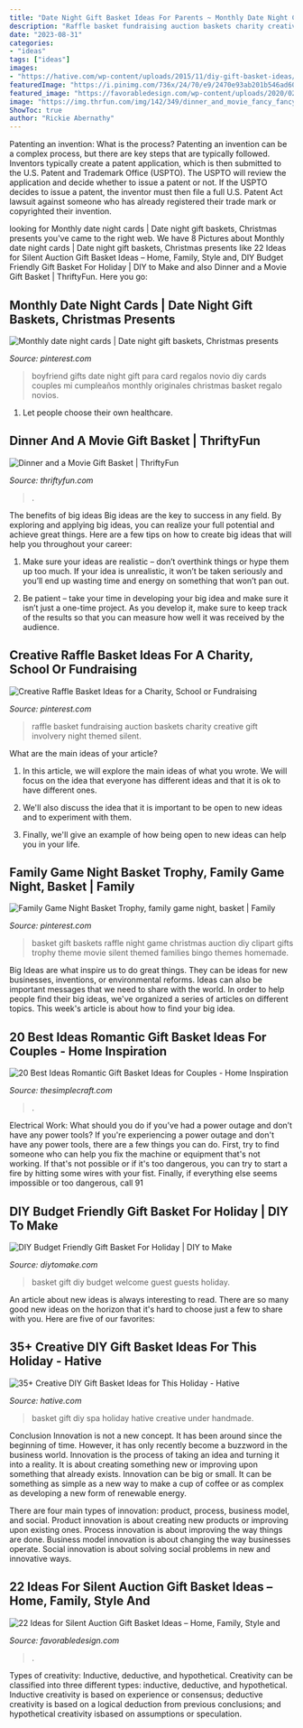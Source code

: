 ```yaml
---
title: "Date Night Gift Basket Ideas For Parents ~ Monthly Date Night Cards"
description: "Raffle basket fundraising auction baskets charity creative gift involvery night themed silent"
date: "2023-08-31"
categories:
- "ideas"
tags: ["ideas"]
images:
- "https://hative.com/wp-content/uploads/2015/11/diy-gift-basket-ideas/34-creative-diy-gift-basket-ideas.jpg"
featuredImage: "https://i.pinimg.com/736x/24/70/e9/2470e93ab201b546ad60333831f4406b--basket-raffle-basket-bingo.jpg"
featured_image: "https://favorabledesign.com/wp-content/uploads/2020/02/silent-auction-gift-basket-ideas-elegant-10-best-date-night-gift-basket-ideas-2019-of-silent-auction-gift-basket-ideas-scaled.jpg"
image: "https://img.thrfun.com/img/142/349/dinner_and_movie_fancy_fancy1.jpg"
ShowToc: true
author: "Rickie Abernathy"
---
```



Patenting an invention: What is the process?
Patenting an invention can be a complex process, but there are key steps that are typically followed. Inventors typically create a patent application, which is then submitted to the U.S. Patent and Trademark Office (USPTO). The USPTO will review the application and decide whether to issue a patent or not. If the USPTO decides to issue a patent, the inventor must then file a full U.S. Patent Act lawsuit against someone who has already registered their trade mark or copyrighted their invention.

	

		
looking for Monthly date night cards | Date night gift baskets, Christmas presents you've came to the right web. We have 8 Pictures about Monthly date night cards | Date night gift baskets, Christmas presents like 22 Ideas for Silent Auction Gift Basket Ideas – Home, Family, Style and, DIY Budget Friendly Gift Basket For Holiday | DIY to Make and also Dinner and a Movie Gift Basket | ThriftyFun. Here you go:
		
    
## Monthly Date Night Cards | Date Night Gift Baskets, Christmas Presents

<img loading=lazy src="https://i.pinimg.com/736x/93/b8/36/93b8367b7c6ee0ca9c84d737d113ac9a--date-night-gift-card-basket-date-night-cards.jpg" onerror="this.onerror=null;this.src='https://tse3.mm.bing.net/th?id=OIP.wKlrmXeJUn5X4YGNLiCwZAHaNL&amp;pid=15.1';" alt="Monthly date night cards | Date night gift baskets, Christmas presents">

_Source: pinterest.com_

>boyfriend gifts date night gift para card regalos novio diy cards couples mi cumpleaños monthly originales christmas basket regalo novios. 

	

1. Let people choose their own healthcare.

    
## Dinner And A Movie Gift Basket | ThriftyFun

<img loading=lazy src="https://img.thrfun.com/img/142/349/dinner_and_movie_fancy_fancy1.jpg" onerror="this.onerror=null;this.src='https://tse3.mm.bing.net/th?id=OIP.9uN9_cJltr_j2jVqDgxAlAAAAA&amp;pid=15.1';" alt="Dinner and a Movie Gift Basket | ThriftyFun">

_Source: thriftyfun.com_

>. 

	

The benefits of big ideas
Big ideas are the key to success in any field. By exploring and applying big ideas, you can realize your full potential and achieve great things. Here are a few tips on how to create big ideas that will help you throughout your career:
1. Make sure your ideas are realistic – don’t overthink things or hype them up too much. If your idea is unrealistic, it won’t be taken seriously and you’ll end up wasting time and energy on something that won’t pan out.

2. Be patient – take your time in developing your big idea and make sure it isn’t just a one-time project. As you develop it, make sure to keep track of the results so that you can measure how well it was received by the audience.


    
## Creative Raffle Basket Ideas For A Charity, School Or Fundraising

<img loading=lazy src="https://i.pinimg.com/736x/82/1e/cd/821ecd211504311d3343b9aa57159f96.jpg" onerror="this.onerror=null;this.src='https://tse3.mm.bing.net/th?id=OIP.X6nGf1LASeK1EQdGtUfwzQHaLG&amp;pid=15.1';" alt="Creative Raffle Basket Ideas for a Charity, School or Fundraising">

_Source: pinterest.com_

>raffle basket fundraising auction baskets charity creative gift involvery night themed silent. 

	

What are the main ideas of your article?
1. In this article, we will explore the main ideas of what you wrote. We will focus on the idea that everyone has different ideas and that it is ok to have different ones.
2. We'll also discuss the idea that it is important to be open to new ideas and to experiment with them.

3. Finally, we'll give an example of how being open to new ideas can help you in your life.

    
## Family Game Night Basket Trophy, Family Game Night, Basket | Family

<img loading=lazy src="https://i.pinimg.com/736x/24/70/e9/2470e93ab201b546ad60333831f4406b--basket-raffle-basket-bingo.jpg" onerror="this.onerror=null;this.src='https://tse2.mm.bing.net/th?id=OIP.-4MZoB1RaTMHW0496rIrugHaJ3&amp;pid=15.1';" alt="Family Game Night Basket Trophy, family game night, basket | Family">

_Source: pinterest.com_

>basket gift baskets raffle night game christmas auction diy clipart gifts trophy theme movie silent themed families bingo themes homemade. 

	

Big Ideas are what inspire us to do great things. They can be ideas for new businesses, inventions, or environmental reforms. Ideas can also be important messages that we need to share with the world. In order to help people find their big ideas, we've organized a series of articles on different topics. This week's article is about how to find your big idea.

    
## 20 Best Ideas Romantic Gift Basket Ideas For Couples - Home Inspiration

<img loading=lazy src="https://thesimplecraft.com/wp-content/uploads/2019/08/romantic-gift-basket-ideas-for-couples-beautiful-couples-massage-romantic-gift-basket-of-romantic-gift-basket-ideas-for-couples.png" onerror="this.onerror=null;this.src='https://tse1.mm.bing.net/th?id=OIP.vYQr7qUOH6NjD87Lq_O-QwHaE6&amp;pid=15.1';" alt="20 Best Ideas Romantic Gift Basket Ideas for Couples - Home Inspiration">

_Source: thesimplecraft.com_

>. 

	

Electrical Work: What should you do if you’ve had a power outage and don’t have any power tools?
If you're experiencing a power outage and don't have any power tools, there are a few things you can do. First, try to find someone who can help you fix the machine or equipment that's not working. If that's not possible or if it's too dangerous, you can try to start a fire by hitting some wires with your fist. Finally, if everything else seems impossible or too dangerous, call 91
    
## DIY Budget Friendly Gift Basket For Holiday | DIY To Make

<img loading=lazy src="http://www.diytomake.com/wp-content/uploads/2016/01/wedding-guest-basket.jpg" onerror="this.onerror=null;this.src='https://tse2.mm.bing.net/th?id=OIP.r3N57n48PImnzIqmWrwbAAHaLJ&amp;pid=15.1';" alt="DIY Budget Friendly Gift Basket For Holiday | DIY to Make">

_Source: diytomake.com_

>basket gift diy budget welcome guest guests holiday. 

	

An article about new ideas is always interesting to read. There are so many good new ideas on the horizon that it's hard to choose just a few to share with you. Here are five of our favorites: 

    
## 35+ Creative DIY Gift Basket Ideas For This Holiday - Hative

<img loading=lazy src="https://hative.com/wp-content/uploads/2015/11/diy-gift-basket-ideas/34-creative-diy-gift-basket-ideas.jpg" onerror="this.onerror=null;this.src='https://tse2.mm.bing.net/th?id=OIP.f_R0HBV2aQdmsjJmZP3fUQHaLH&amp;pid=15.1';" alt="35+ Creative DIY Gift Basket Ideas for This Holiday - Hative">

_Source: hative.com_

>basket gift diy spa holiday hative creative under handmade. 

	

Conclusion
Innovation is not a new concept. It has been around since the beginning of time. However, it has only recently become a buzzword in the business world.
Innovation is the process of taking an idea and turning it into a reality. It is about creating something new or improving upon something that already exists. Innovation can be big or small. It can be something as simple as a new way to make a cup of coffee or as complex as developing a new form of renewable energy.

There are four main types of innovation: product, process, business model, and social. Product innovation is about creating new products or improving upon existing ones. Process innovation is about improving the way things are done. Business model innovation is about changing the way businesses operate. Social innovation is about solving social problems in new and innovative ways.

    
## 22 Ideas For Silent Auction Gift Basket Ideas – Home, Family, Style And

<img loading=lazy src="https://favorabledesign.com/wp-content/uploads/2020/02/silent-auction-gift-basket-ideas-elegant-10-best-date-night-gift-basket-ideas-2019-of-silent-auction-gift-basket-ideas-scaled.jpg" onerror="this.onerror=null;this.src='https://tse2.mm.bing.net/th?id=OIP.kr48M2mBvls9mw1GyPi-cgHaJ4&amp;pid=15.1';" alt="22 Ideas for Silent Auction Gift Basket Ideas – Home, Family, Style and">

_Source: favorabledesign.com_

>. 

	

Types of creativity: Inductive, deductive, and hypothetical.
Creativity can be classified into three different types: inductive, deductive, and hypothetical. Inductive creativity is based on experience or consensus; deductive creativity is based on a logical deduction from previous conclusions; and hypothetical creativity isbased on assumptions or speculation.

